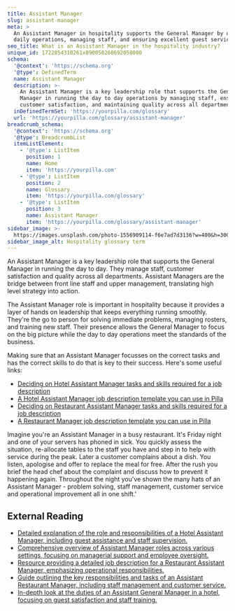 ```yaml
---
title: Assistant Manager
slug: assistant-manager
meta: >
  An Assistant Manager in hospitality supports the General Manager by overseeing
  daily operations, managing staff, and ensuring excellent guest service.
seo_title: What is an Assistant Manager in the hospitality industry?
unique_id: 1722854310261x890050260692058000
schema:
  '@context': 'https://schema.org'
  '@type': DefinedTerm
  name: Assistant Manager
  description: >-
    An Assistant Manager is a key leadership role that supports the General
    Manager in running the day to day operations by managing staff, ensuring
    customer satisfaction, and maintaining quality across all departments.
  inDefinedTermSet: 'https://yourpilla.com/glossary'
  url: 'https://yourpilla.com/glossary/assistant-manager'
breadcrumb_schema:
  '@context': 'https://schema.org'
  '@type': BreadcrumbList
  itemListElement:
    - '@type': ListItem
      position: 1
      name: Home
      item: 'https://yourpilla.com'
    - '@type': ListItem
      position: 2
      name: Glossary
      item: 'https://yourpilla.com/glossary'
    - '@type': ListItem
      position: 3
      name: Assistant Manager
      item: 'https://yourpilla.com/glossary/assistant-manager'
sidebar_image: >-
  https://images.unsplash.com/photo-1556909114-f6e7ad7d3136?w=400&h=300&fit=crop&auto=format
sidebar_image_alt: Hospitality glossary term
---
```


An Assistant Manager is a key leadership role that supports the General Manager in running the day to day. They manage staff, customer satisfaction and quality across all departments. Assistant Managers are the bridge between front line staff and upper management, translating high level strategy into action.

The Assistant Manager role is important in hospitality because it provides a layer of hands on leadership that keeps everything running smoothly. They're the go to person for solving immediate problems, managing rosters, and training new staff. Their presence allows the General Manager to focus on the big picture while the day to day operations meet the standards of the business. 

Making sure that an Assistant Manager focusses on the correct tasks and has the correct skills to do that is key to their success. Here's some useful links:

*   [Deciding on Hotel Assistant Manager tasks and skills required for a job description](https://yourpilla.com/blog/hotel-assistant-manager-duties)
*   [A Hotel Assistant Manager job description template you can use in Pilla](https://yourpilla.com/templates/hotel-assistant-manager-job-description)
*   [Deciding on Restaurant Assistant Manager tasks and skills required for a job description](https://yourpilla.com/blog/restaurant-assistant-manager-duties)
*   [A Restaurant Manager job description template you can use in Pilla](https://yourpilla.com/templates/restaurant-assistant-manager-job-description)

Imagine you're an Assistant Manager in a busy restaurant. It's Friday night and one of your servers has phoned in sick. You quickly assess the situation, re-allocate tables to the staff you have and step in to help with service during the peak. Later a customer complains about a dish. You listen, apologise and offer to replace the meal for free. After the rush you brief the head chef about the complaint and discuss how to prevent it happening again. Throughout the night you've shown the many hats of an Assistant Manager - problem solving, staff management, customer service and operational improvement all in one shift.'

## External Reading

*   [Detailed explanation of the role and responsibilities of a Hotel Assistant Manager, including guest assistance and staff supervision.](https://www.ziprecruiter.com/career/Hotel-Assistant-Manager/What-Is-How-to-Become#:~:text=Your%20duties%20involve%20assisting%20guests,to%20you%20with%20any%20concerns.)
*   [Comprehensive overview of Assistant Manager roles across various settings, focusing on managerial support and employee oversight.](https://in.indeed.com/career-advice/finding-a-job/what-is-assistant-manager#:~:text=Assistant%20managers%20help%20the%20managerial,or%20within%20a%20corporate%20hierarchy.)
*   [Resource providing a detailed job description for a Restaurant Assistant Manager, emphasizing operational responsibilities.](https://resources.workable.com/restaurant-assistant-manager-job-description)
*   [Guide outlining the key responsibilities and tasks of an Assistant Restaurant Manager, including staff management and customer service.](https://www.workstream.us/job-description/restaurant-assistant-restaurant-manager.html#:~:text=Assistant%20Restaurant%20Manager%20Responsibilities%20Include%3A%E2%80%A6)
*   [In-depth look at the duties of an Assistant General Manager in a hotel, focusing on guest satisfaction and staff training.](https://www.ayreshotels.com/assistant-general-manager#:~:text=The%20primary%20duties%20of%20the,and%20visitors%20at%20all%20times.)
